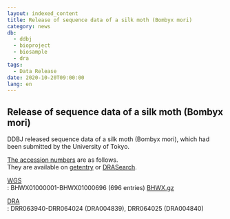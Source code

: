 ```yaml
---
layout: indexed_content
title: Release of sequence data of a silk moth (Bombyx mori)
category: news
db:
  - ddbj
  - bioproject
  - biosample
  - dra
tags: 
  - Data Release
date: 2020-10-20T09:00:00
lang: en
---
```


## Release of sequence data of a silk moth (Bombyx mori)

DDBJ released sequence data of a silk moth (<span class="italic">Bombyx
mori</span>), which had been submitted by the University of Tokyo.

[The accession numbers](/documents/accessions.html) are as follows.  
They are available on
[getentry](http://getentry.ddbj.nig.ac.jp/top-e.html) or
[DRASearch](http://ddbj.nig.ac.jp/DRASearch/).

[WGS](/ddbj/wgs-e.html)  
: BHWX01000001-BHWX01000696 (696 entries)
[BHWX.gz](ftp://ftp.ddbj.nig.ac.jp/ddbj_database/wgs/BH/BHWX.gz)

[DRA](/dra/index-e.html)  
: DRR063940-DRR064024 (DRA004839), DRR064025 (DRA004840)
